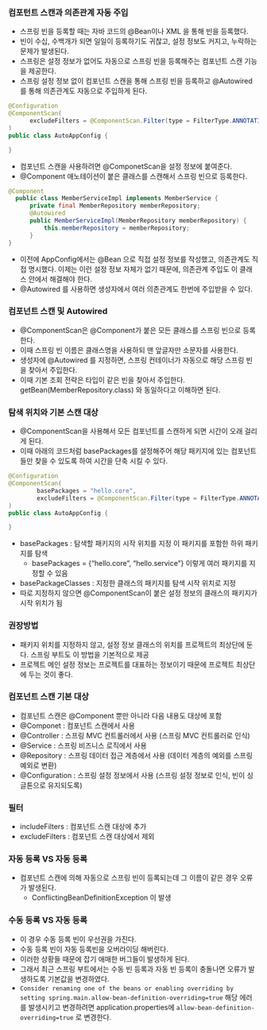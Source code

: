 ### 컴포턴트 스캔과 의존관계 자동 주입

- 스프링 빈을 등록할 때는 자바 코드의 @Bean이나 XML <bean>을 통해 빈을 등록했다.
- 빈이 수십, 수백개가 되면 일일이 등록하기도 귀찮고, 설정 정보도 커지고, 누락하는 문제가 발생된다.
- 스프링은 설정 정보가 없어도 자동으로 스프링 빈을 등록해주는 컴포넌트 스캔 기능을 제공한다.
- 스프링 설정 정보 없이 컴포넌트 스캔을 통해 스프링 빈을 등록하고 @Autowired를 통해 의존관계도 자동으로 주입하게 된다.

```java
@Configuration
@ComponentScan(
      excludeFilters = @ComponentScan.Filter(type = FilterType.ANNOTATION, classes = Configuration.class)
)
public class AutoAppConfig {

}
```

- 컴포넌트 스캔을 사용하려면 @ComponetScan을 설정 정보에 붙여준다.
- @Component 애노테이션이 붙은 클래스를 스캔해서 스프링 빈으로 등록한다.

```java
@Component
  public class MemberServiceImpl implements MemberService {
      private final MemberRepository memberRepository;
      @Autowired
      public MemberServiceImpl(MemberRepository memberRepository) {
          this.memberRepository = memberRepository;
      }
}
```

- 이전에 AppConfig에서는 @Bean 으로 직접 설정 정보를 작성했고, 의존관계도 직접 명시했다. 이제는
이런 설정 정보 자체가 없기 때문에, 의존관계 주입도 이 클래스 안에서 해결해야 한다.
- @Autowired 를 사용하면 생성자에서 여러 의존관계도 한번에 주입받을 수 있다.

### 컴포넌트 스캔 및 Autowired

- @ComponentScan은 @Component가 붙은 모든 클래스를 스프링 빈으로 등록한다.
- 이때 스프링 빈 이름은 클래스명을 사용하되 맨 앞글자만 소문자를 사용한다.
- 생성자에 @Autowired 를 지정하면, 스프링 컨테이너가 자동으로 해당 스프링 빈을 찾아서 주입한다.
- 이때 기본 조회 전략은 타입이 같은 빈을 찾아서 주입한다.
getBean(MemberRepository.class) 와 동일하다고 이해하면 된다.

### 탐색 위치와 기본 스캔 대상

- @ComponentScan을 사용해서 모든 컴포넌트를 스캔하게 되면 시간이 오래 걸리게 된다.
- 이때 아래의 코드처럼 basePackages를 설정해주어 해당 패키지에 있는 컴포넌트들만 찾을 수 있도록 하여 시간을 단축 시킬 수 있다.

```java
@Configuration
@ComponentScan(
        basePackages = "hello.core",
        excludeFilters = @ComponentScan.Filter(type = FilterType.ANNOTATION, classes = Configuration.class)
)
public class AutoAppConfig {

}
```

- basePackages : 탐색할 패키지의 시작 위치를 지정 이 패키지를 포함한 하위 패키지를 탐색
    - basePackages = {“hello.core”, “hello.service”} 이렇게 여러 패키지를 지정할 수 있음
- basePackageClasses : 지정한 클래스의 패키지를 탐색 시작 위치로 지정
- 따로 지정하지 않으면 @ComponentScan이 붙은 설정 정보의 클래스의 패키지가 시작 위치가 됨

### 권장방법

- 패키지 위치를 지정하지 않고, 설정 정보 클래스의 위치를 프로젝트의 최상단에 둔다.
스프링 부트도 이 방법을 기본적으로 제공
- 프로젝트 메인 설정 정보는 프로젝트를 대표하는 정보이기 때문에 프로젝트 최상단에 두는 것이 좋다.
    
### 컴포넌트 스캔 기본 대상  

- 컴포넌트 스캔은 @Component 뿐만 아니라 다음 내용도 대상에 포함
- @Componet : 컴포넌트 스캔에서 사용
- @Controller :  스프링 MVC 컨트롤러에서 사용 (스프링 MVC 컨트롤러로 인식)
- @Service : 스프링 비즈니스 로직에서 사용
- @Repository : 스프링 데이터 접근 계층에서 사용 (데이터 계층의 예외를 스프링 예외로 변환)
- @Configuration : 스프링 설정 정보에서 사용 (스프링 설정 정보로 인식, 빈이 싱글톤으로 유지되도록)

### 필터

- includeFilters : 컴포넌트 스캔 대상에 추가
- excludeFilters : 컴포넌트 스캔 대상에서 제외


### 자동 등록 VS 자동 등록

- 컴포넌트 스캔에 의해 자동으로 스프링 빈이 등록되는데 그 이름이 같은 경우 오류가 발생된다.
    - ConflictingBeanDefinitionException 이 발생

### 수동 등록 VS 자동 등록

- 이 경우 수동 등록 빈이 우선권을 가진다.
- 수동 등록 빈이 자동 등록빈을 오버라이딩 해버린다.
- 이러한 상황들 때문에 잡기 애매한 버그들이 발생하게 된다.
- 그래서 최근 스프링 부트에서는 수동 빈 등록과 자동 빈 등록이 충돌나면 오류가 발생하도록 
기본값을 변경하였다.
- `Consider renaming one of the beans or enabling overriding by setting spring.main.allow-bean-definition-overriding=true`
해당 에러를 발생시키고 변경하려면 application.properties에 `allow-bean-definition-overriding=true` 로 변경한다.
    